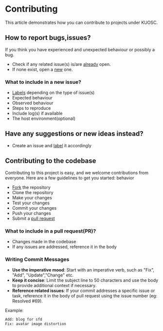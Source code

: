 # Contributing
This article demonstrates how you can contribute to projects under KUOSC.
 
## How to report bugs,issues?
If you think you have experienced and unexpected behaviour or possibly a bug.

- Check if any related issue(s) is/are [already](https://github.com/kuosc2005/website/issues) open.
- If none exist, open a [new](https://github.com/kuosc2005/website/issues/new/choose) one.
 
### What to include in a new issue?

- [Labels](https://github.com/kuosc2005/website/labels) depending on the type of issue(s)
- Expected behaviour
- Observed behaviour
- Steps to reproduce
- Include log(s) if available
- The host environment(optional)

## Have any suggestions or new ideas instead?

- Create an issue and [label](https://github.com/kuosc2005/website/labels) it accordingly

## Contributing to the codebase
Contributing to this project is easy, and we welcome contributions from everyone. Here are a few guidelines to get you started:
behavior

- [Fork](https://github.com/kuosc2005/website/fork) the repository
- Clone the repository
- Make your changes
- Test your changes
- Commit your changes
- Push your changes
- Submit a [pull request](https://github.com/kuosc2005/website/pulls)
 
### What to include in a pull request(PR)?

- Changes made in the codebase
- If any issues are addressed, reference it in the body

### Writing Commit Messages

- **Use the imperative mood**: Start with an imperative verb, such as "Fix", "Add", "Update","Change" etc.
- **Keep it concise**: Limit the subject line to 50 characters and use the body to provide additional context if necessary.
- **Reference related issues**: If your commit addresses a specific issue or task, reference it in the body of pull request using the issue number (eg: Resolved #69).  
 
Example:
```txt
Add: blog for sfd
Fix: avatar image distortion
```
